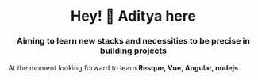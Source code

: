 <h1 align="center">Hey! 👋 Aditya here</h1>
<h3 align="center">Aiming to learn new stacks and necessities to be precise in building projects</h3>

At the moment looking forward to learn **Resque, Vue, Angular, nodejs**

